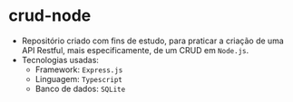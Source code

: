 # crud-node
- Repositório criado com fins de estudo, para praticar a criação de uma API Restful, mais especificamente, de um CRUD em `Node.js`.
- Tecnologias usadas:
    - Framework: `Express.js`
    - Linguagem: `Typescript`
    - Banco de dados: `SQLite`